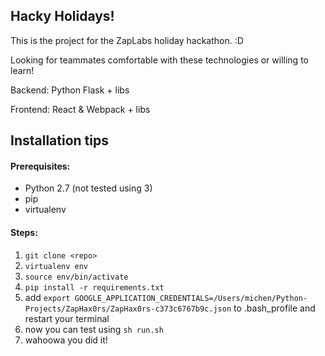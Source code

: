## Hacky Holidays!

This is the project for the ZapLabs holiday hackathon. :D

Looking for teammates comfortable with these technologies or willing to learn!

Backend: Python Flask + libs

Frontend: React & Webpack + libs

## Installation tips

#### Prerequisites:

* Python 2.7 (not tested using 3)
* pip
* virtualenv

#### Steps:

1. `git clone <repo>`
2. `virtualenv env`
3. `source env/bin/activate`
4. `pip install -r requirements.txt`
5. add `export GOOGLE_APPLICATION_CREDENTIALS=/Users/michen/Python-Projects/ZapHax0rs/ZapHax0rs-c373c6767b9c.json` to .bash_profile and restart your terminal
6. now you can test using `sh run.sh`
7. wahoowa you did it!
